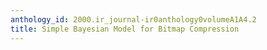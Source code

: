```yaml
---
anthology_id: 2000.ir_journal-ir0anthology0volumeA1A4.2
title: Simple Bayesian Model for Bitmap Compression
---
```

